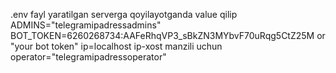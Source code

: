 .env fayl yaratilgan serverga qoyilayotganda  value qilip 
ADMINS="telegramipadressadmins"
BOT_TOKEN=6260268734:AAFeRhqVP3_sBkZN3MYbvF70uRqg5CtZ25M    or   "your bot token"
ip=localhost            ip-xost manzili uchun
operator="telegramipadressoperator"     
